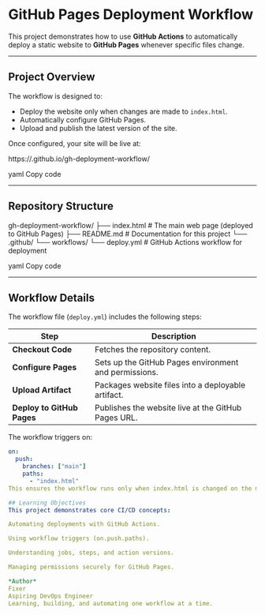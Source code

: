# GitHub Pages Deployment Workflow

This project demonstrates how to use **GitHub Actions** to automatically deploy a static website to **GitHub Pages** whenever specific files change.

---

##  Project Overview

The workflow is designed to:
- Deploy the website only when changes are made to `index.html`.
- Automatically configure GitHub Pages.
- Upload and publish the latest version of the site.

Once configured, your site will be live at:

https://<username>.github.io/gh-deployment-workflow/

yaml
Copy code

---

##  Repository Structure

gh-deployment-workflow/
├── index.html # The main web page (deployed to GitHub Pages)
├── README.md # Documentation for this project
└── .github/
└── workflows/
└── deploy.yml # GitHub Actions workflow for deployment

yaml
Copy code

---

##  Workflow Details

The workflow file (`deploy.yml`) includes the following steps:

| Step | Description |
|------|--------------|
| **Checkout Code** | Fetches the repository content. |
| **Configure Pages** | Sets up the GitHub Pages environment and permissions. |
| **Upload Artifact** | Packages website files into a deployable artifact. |
| **Deploy to GitHub Pages** | Publishes the website live at the GitHub Pages URL. |

The workflow triggers on:
```yaml
on:
  push:
    branches: ["main"]
    paths:
      - "index.html"
This ensures the workflow runs only when index.html is changed on the main branch.

## Learning Objectives
This project demonstrates core CI/CD concepts:

Automating deployments with GitHub Actions.

Using workflow triggers (on.push.paths).

Understanding jobs, steps, and action versions.

Managing permissions securely for GitHub Pages.

*Author*
Fixer
Aspiring DevOps Engineer
Learning, building, and automating one workflow at a time.